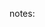 
<style>
    html.design body {
        background:url("img/design.png");
        background-position:center;
        background-size: 100%;
    }
    html.design h3 {
        background-color: rgba(255,255,255,0.8);
        color: #002776;
    }
    html.design h4 {
        background-color: rgba(255,255,255,0.8);
        color: #002776;
    }
</style>


notes:


